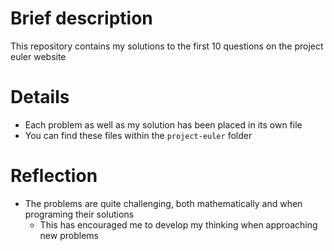 # Brief description
This repository contains my solutions to the first 10 questions on the project euler website

# Details
- Each problem as well as my solution has been placed in its own file
- You can find these files within the `project-euler` folder

# Reflection
- The problems are quite challenging, both mathematically and when programing their solutions
  - This has encouraged me to develop my thinking when approaching new problems
